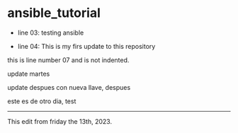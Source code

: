 # ansible_tutorial

- line 03: testing ansible

- line 04: This is my firs update to this repository

this is line number 07 and is not indented.

update martes

update despues con nueva llave, despues


este es de otro dia, test

---

This edit from friday the 13th, 2023.

